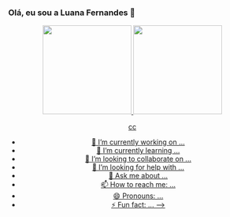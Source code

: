 ### Olá, eu sou a Luana Fernandes 👋
<div align="center">
  <a href="https://github.com/LuanaFernandesCosta">
    
  <img height="180em" src="https://githubreadmestats.vercel.app/apiusername=LuanaFernandesCosta&show_icons=true&theme=dracula&include_all_commits=true&count_private=true"/>
  <img height="180em" src="https://github-readme-stats.vercel.app/api/top-langs/?username=LuanaFernandesCosta&layout=compact&langs_count=7&theme=dracula"/>

 cc
- 🔭 I’m currently working on ...
- 🌱 I’m currently learning ...
- 👯 I’m looking to collaborate on ...
- 🤔 I’m looking for help with ...
- 💬 Ask me about ...
- 📫 How to reach me: ...
- 😄 Pronouns: ...
- ⚡ Fun fact: ...
-->
